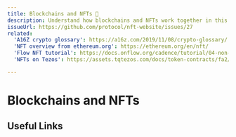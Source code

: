 ```yaml
---
title: Blockchains and NFTs 🚧
description: Understand how blockchains and NFTs work together in this developer-focused guide.
issueUrl: https://github.com/protocol/nft-website/issues/27
related:
  'A16Z crypto glossary': https://a16z.com/2019/11/08/crypto-glossary/
  'NFT overview from ethereum.org': https://ethereum.org/en/nft/
  'Flow NFT tutorial': https://docs.onflow.org/cadence/tutorial/04-non-fungible-tokens/
  'NFTs on Tezos': https://assets.tqtezos.com/docs/token-contracts/fa2/2-fa2-nft-tutorial/

---
```

 # Blockchains and NFTs

<ContentStatus />

## Useful Links
